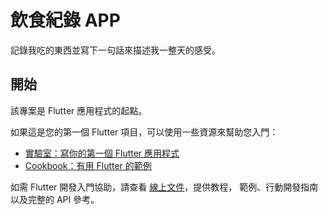 # 飲食紀錄 APP

記錄我吃的東西並寫下一句話來描述我一整天的感受。

## 開始

該專案是 Flutter 應用程式的起點。

如果這是您的第一個 Flutter 項目，可以使用一些資源來幫助您入門：

- [實驗室：寫你的第一個 Flutter 應用程式](https://docs.flutter.dev/get-started/codelab)
- [Cookbook：有用 Flutter 的範例](https://docs.flutter.dev/cookbook)

如需 Flutter 開發入門協助，請查看
[線上文件](https://docs.flutter.dev/)，提供教程，
範例、行動開發指南以及完整的 API 參考。
